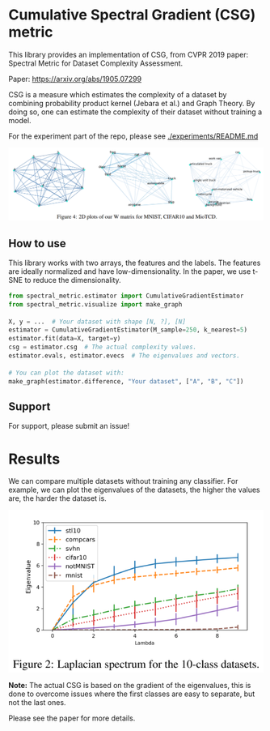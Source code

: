 # Cumulative Spectral Gradient (CSG) metric

This library provides an implementation of CSG, from CVPR 2019 paper: Spectral Metric for Dataset Complexity Assessment.

Paper: https://arxiv.org/abs/1905.07299

CSG is a measure which estimates the complexity of a dataset by combining probability product kernel (Jebara et al.) and
Graph Theory. By doing so, one can estimate the complexity of their dataset without training a model.

For the experiment part of the repo, please see [./experiments/README.md](./experiments/README.md)

![](./images/example.png)

## How to use

This library works with two arrays, the features and the labels. The features are ideally normalized and have
low-dimensionality. In the paper, we use t-SNE to reduce the dimensionality.

```python
from spectral_metric.estimator import CumulativeGradientEstimator
from spectral_metric.visualize import make_graph

X, y = ...  # Your dataset with shape [N, ?], [N]
estimator = CumulativeGradientEstimator(M_sample=250, k_nearest=5)
estimator.fit(data=X, target=y)
csg = estimator.csg  # The actual complexity values.
estimator.evals, estimator.evecs  # The eigenvalues and vectors.

# You can plot the dataset with:
make_graph(estimator.difference, "Your dataset", ["A", "B", "C"])
```

## Support

For support, please submit an issue!

# Results

We can compare multiple datasets without training any classifier.
For example, we can plot the eigenvalues of the datasets, the
higher the values are, the harder the dataset is.

![](./images/evals.png)

**Note:** The actual CSG is based on the gradient of the eigenvalues,
this is done to overcome issues where the first classes are easy to separate, but not the last ones.

Please see the paper for more details.